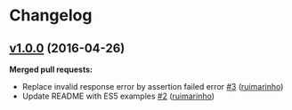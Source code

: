 # Changelog

## [v1.0.0](https://github.com/seegno/authy-client/tree/v1.0.0) (2016-04-26)
**Merged pull requests:**

- Replace invalid response error by assertion failed error [\#3](https://github.com/seegno/authy-client/pull/3) ([ruimarinho](https://github.com/ruimarinho))
- Update README with ES5 examples [\#2](https://github.com/seegno/authy-client/pull/2) ([ruimarinho](https://github.com/ruimarinho))
